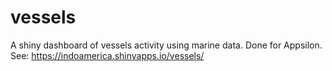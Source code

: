 # vessels
A shiny dashboard of vessels activity using marine data. Done for Appsilon. See: https://indoamerica.shinyapps.io/vessels/
